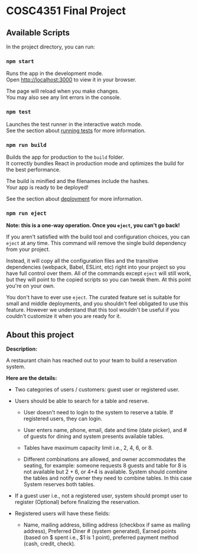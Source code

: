 # COSC4351 Final Project


## Available Scripts

In the project directory, you can run:

### `npm start`

Runs the app in the development mode.\
Open [http://localhost:3000](http://localhost:3000) to view it in your browser.

The page will reload when you make changes.\
You may also see any lint errors in the console.

### `npm test`

Launches the test runner in the interactive watch mode.\
See the section about [running tests](https://facebook.github.io/create-react-app/docs/running-tests) for more information.

### `npm run build`

Builds the app for production to the `build` folder.\
It correctly bundles React in production mode and optimizes the build for the best performance.

The build is minified and the filenames include the hashes.\
Your app is ready to be deployed!

See the section about [deployment](https://facebook.github.io/create-react-app/docs/deployment) for more information.

### `npm run eject`

**Note: this is a one-way operation. Once you `eject`, you can't go back!**

If you aren't satisfied with the build tool and configuration choices, you can `eject` at any time. This command will remove the single build dependency from your project.

Instead, it will copy all the configuration files and the transitive dependencies (webpack, Babel, ESLint, etc) right into your project so you have full control over them. All of the commands except `eject` will still work, but they will point to the copied scripts so you can tweak them. At this point you're on your own.

You don't have to ever use `eject`. The curated feature set is suitable for small and middle deployments, and you shouldn't feel obligated to use this feature. However we understand that this tool wouldn't be useful if you couldn't customize it when you are ready for it.

## About this project

**Description:**

A restaurant chain has reached out to your team to build a reservation
system.

**Here are the details:**

-   Two categories of users / customers: guest user or registered user.

-   Users should be able to search for a table and reserve.

    -   User doesn't need to login to the system to reserve a table. If
        registered users, they can login.

    -   User enters name, phone, email, date and time (date picker), and
        \# of guests for dining and system presents available tables.

    -   Tables have maximum capacity limit i.e., 2, 4, 6, or 8.

    -   Different combinations are allowed, and owner accommodates the
        seating, for example: someone requests 8 guests and table for 8
        is not available but 2 + 6, or 4+4 is available. System should
        combine the tables and notify owner they need to combine tables.
        In this case System reserves both tables.

-   If a guest user i.e., not a registered user, system should prompt
    user to register (Optional) before finalizing the reservation.

-   Registered users will have these fields:

    -   Name, mailing address, billing address (checkbox if same as
        mailing address), Preferred Diner \# (system generated), Earned
        points (based on \$ spent i.e., \$1 is 1 point), preferred
        payment method (cash, credit, check).
